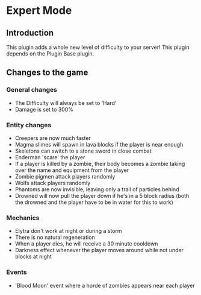# Expert Mode

## Introduction

This plugin adds a whole new level of difficulty to your server!
This plugin depends on the Plugin Base plugin.

## Changes to the game

### General changes

- The Difficulty will always be set to ‘Hard’
- Damage is set to 300%

### Entity changes

- Creepers are now much faster
- Magma slimes will spawn in lava blocks if the player is near enough
- Skeletons can switch to a stone sword in close combat
- Enderman 'scare' the player
- If a player is killed by a zombie, their body becomes a zombie taking over the name and equipment from the player
- Zombie pigmen attack players randomly
- Wolfs attack players randomly
- Phantoms are now invisible, leaving only a trail of particles behind
- Drowned will now pull the player down if he's in a 5 block radius (both the drowned and the player have to be in water for this to work)

### Mechanics

- Elytra don't work at night or during a storm
- There is no natural regeneration
- When a player dies, he will receive a 30 minute cooldown
- Darkness effect whenever the player moves around while not under blocks at night

### Events

- 'Blood Moon' event where a horde of zombies appears near each player
